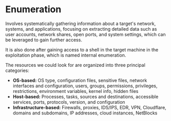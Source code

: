 # Enumeration

Involves systematically gathering information about a target's network, systems, and applications, focusing on extracting detailed data such as user accounts, network shares, open ports, and system settings, which can be leveraged to gain further access.

It is also done after gaining access to a shell in the target machine in the exploitation phase, which is named internal enumeration.

The resources we could look for are organized into three principal categories:

* **OS-based:** OS type, configuration files, sensitive files, network interfaces and configuration, users, groups, permissions, privileges, restrictions, environment variables, kernel info, hidden files
* **Host-based:** Processes, tasks, sources and destinations, accessible services, ports, protocols, version, and configuration
* **Infrastructure-based:** Firewalls, proxies, IDS/IPS, EDR, VPN, Cloudflare, domains and subdomains, IP addresses, cloud instances, NetBlocks
